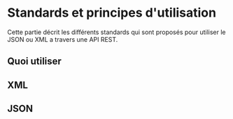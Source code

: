 # Standards et principes d'utilisation

Cette partie décrit les différents standards qui sont proposés pour utiliser le JSON ou XML a travers une API REST.

## Quoi utiliser



## XML



## JSON
